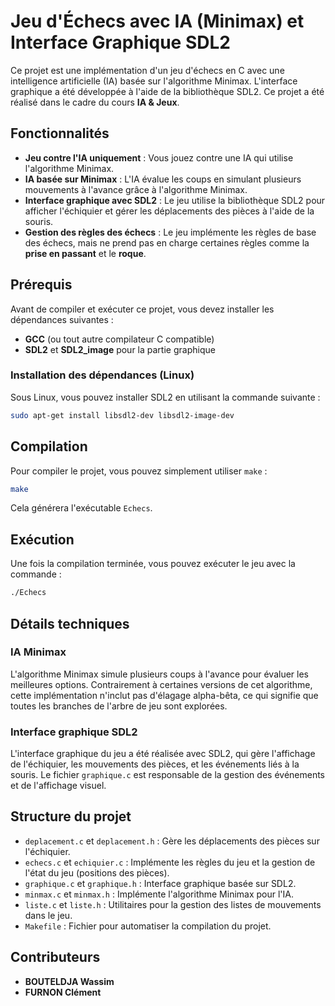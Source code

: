 
# Jeu d'Échecs avec IA (Minimax) et Interface Graphique SDL2

Ce projet est une implémentation d'un jeu d'échecs en C avec une intelligence artificielle (IA) basée sur l'algorithme Minimax. L'interface graphique a été développée à l'aide de la bibliothèque SDL2. Ce projet a été réalisé dans le cadre du cours **IA & Jeux**.

## Fonctionnalités

- **Jeu contre l'IA uniquement** : Vous jouez contre une IA qui utilise l'algorithme Minimax.
- **IA basée sur Minimax** : L'IA évalue les coups en simulant plusieurs mouvements à l'avance grâce à l'algorithme Minimax.
- **Interface graphique avec SDL2** : Le jeu utilise la bibliothèque SDL2 pour afficher l'échiquier et gérer les déplacements des pièces à l'aide de la souris.
- **Gestion des règles des échecs** : Le jeu implémente les règles de base des échecs, mais ne prend pas en charge certaines règles comme la **prise en passant** et le **roque**.

## Prérequis

Avant de compiler et exécuter ce projet, vous devez installer les dépendances suivantes :

- **GCC** (ou tout autre compilateur C compatible)
- **SDL2** et **SDL2_image** pour la partie graphique

### Installation des dépendances (Linux)

Sous Linux, vous pouvez installer SDL2 en utilisant la commande suivante :

```bash
sudo apt-get install libsdl2-dev libsdl2-image-dev
```

## Compilation

Pour compiler le projet, vous pouvez simplement utiliser `make` :

```bash
make
```

Cela générera l'exécutable `Echecs`.

## Exécution

Une fois la compilation terminée, vous pouvez exécuter le jeu avec la commande :

```bash
./Echecs
```

## Détails techniques

### IA Minimax

L'algorithme Minimax simule plusieurs coups à l'avance pour évaluer les meilleures options. Contrairement à certaines versions de cet algorithme, cette implémentation n'inclut pas d'élagage alpha-bêta, ce qui signifie que toutes les branches de l'arbre de jeu sont explorées.

### Interface graphique SDL2

L'interface graphique du jeu a été réalisée avec SDL2, qui gère l'affichage de l'échiquier, les mouvements des pièces, et les événements liés à la souris. Le fichier `graphique.c` est responsable de la gestion des événements et de l'affichage visuel.

## Structure du projet

- `deplacement.c` et `deplacement.h` : Gère les déplacements des pièces sur l'échiquier.
- `echecs.c` et `echiquier.c` : Implémente les règles du jeu et la gestion de l'état du jeu (positions des pièces).
- `graphique.c` et `graphique.h` : Interface graphique basée sur SDL2.
- `minmax.c` et `minmax.h` : Implémente l'algorithme Minimax pour l'IA.
- `liste.c` et `liste.h` : Utilitaires pour la gestion des listes de mouvements dans le jeu.
- `Makefile` : Fichier pour automatiser la compilation du projet.

## Contributeurs
* **BOUTELDJA Wassim**
* **FURNON Clément**
